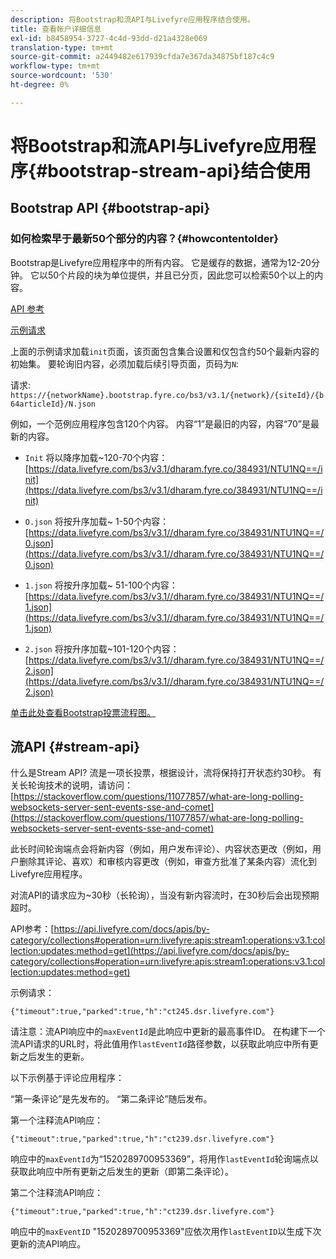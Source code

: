 ```yaml
---
description: 将Bootstrap和流API与Livefyre应用程序结合使用。
title: 查看帐户详细信息
exl-id: b8458954-3727-4c4d-93dd-d21a4328e069
translation-type: tm+mt
source-git-commit: a2449482e617939cfda7e367da34875bf187c4c9
workflow-type: tm+mt
source-wordcount: '530'
ht-degree: 0%

---
```


# 将Bootstrap和流API与Livefyre应用程序{#bootstrap-stream-api}结合使用

## Bootstrap API {#bootstrap-api}

### 如何检索早于最新50个部分的内容？{#howcontentolder}

Bootstrap是Livefyre应用程序中的所有内容。 它是缓存的数据，通常为12-20分钟。 它以50个片段的块为单位提供，并且已分页，因此您可以检索50个以上的内容。

[API 参考](https://api.livefyre.com/docs/apis/by-category/collections#operation=urn:livefyre:apis:bootstrap:operations:bs3:v3.1:network:site:article:init:method=get)

[示例请求](https://data.livefyre.com/bs3/v3.1/dharam.fyre.co/384931/NTU1NQ==/init)

上面的示例请求加载`init`页面，该页面包含集合设置和仅包含约50个最新内容的初始集。 要轮询旧内容，必须加载后续引导页面，页码为`N`:

请求: `https://{networkName}.bootstrap.fyre.co/bs3/v3.1/{network}/{siteId}/{b64articleId}/N.json`

例如，一个范例应用程序包含120个内容。 内容“1”是最旧的内容，内容“70”是最新的内容。

* `Init` 将以降序加载~120-70个内容： [https://data.livefyre.com/bs3/v3.1/dharam.fyre.co/384931/NTU1NQ==/init](https://data.livefyre.com/bs3/v3.1/dharam.fyre.co/384931/NTU1NQ==/init)

* `O.json` 将按升序加载~ 1-50个内容： [https://data.livefyre.com/bs3/v3.1//dharam.fyre.co/384931/NTU1NQ==/0.json](https://data.livefyre.com/bs3/v3.1//dharam.fyre.co/384931/NTU1NQ==/0.json)

* `1.json` 将按升序加载~ 51-100个内容： [https://data.livefyre.com/bs3/v3.1//dharam.fyre.co/384931/NTU1NQ==/1.json](https://data.livefyre.com/bs3/v3.1//dharam.fyre.co/384931/NTU1NQ==/1.json)

* `2.json` 将按升序加载~101-120个内容：[https://data.livefyre.com/bs3/v3.1//dharam.fyre.co/384931/NTU1NQ==/2.json](https://data.livefyre.com/bs3/v3.1//dharam.fyre.co/384931/NTU1NQ==/2.json)

[单击此处查看Bootstrap投票流程图。](https://marketing-resource-help.s3.amazonaws.com/resources/help/en_US/livefyre/bootstrap-poll-flowchart.pdf)

## 流API {#stream-api}

什么是Stream API?
流是一项长投票，根据设计，流将保持打开状态约30秒。 有关长轮询技术的说明，请访问：[https://stackoverflow.com/questions/11077857/what-are-long-polling-websockets-server-sent-events-sse-and-comet](https://stackoverflow.com/questions/11077857/what-are-long-polling-websockets-server-sent-events-sse-and-comet)

此长时间轮询端点会将新内容（例如，用户发布评论）、内容状态更改（例如，用户删除其评论、喜欢）和审核内容更改（例如，审查方批准了某条内容）流化到Livefyre应用程序。

对流API的请求应为~30秒（长轮询），当没有新内容流时，在30秒后会出现预期超时。

API参考：[https://api.livefyre.com/docs/apis/by-category/collections#operation=urn:livefyre:apis:stream1:operations:v3.1:collection:updates:method=get](https://api.livefyre.com/docs/apis/by-category/collections#operation=urn:livefyre:apis:stream1:operations:v3.1:collection:updates:method=get)

示例请求：

`{"timeout":true,"parked":true,"h":"ct245.dsr.livefyre.com"}`

请注意：流API响应中的`maxEventId`是此响应中更新的最高事件ID。 在构建下一个流API请求的URL时，将此值用作`lastEventId`路径参数，以获取此响应中所有更新之后发生的更新。

以下示例基于评论应用程序：

“第一条评论”是先发布的。 “第二条评论”随后发布。

第一个注释流API响应：

`{"timeout":true,"parked":true,"h":"ct239.dsr.livefyre.com"}`

响应中的`maxEventId`为“1520289700953369”，将用作`lastEventId`轮询端点以获取此响应中所有更新之后发生的更新（即第二条评论）。

第二个注释流API响应：

`{"timeout":true,"parked":true,"h":"ct239.dsr.livefyre.com"}`

响应中的`maxEventID` &quot;1520289700953369&quot;应依次用作`lastEventID`以生成下次更新的流API响应。
